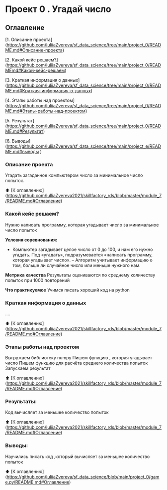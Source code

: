# Проект 0 . Угадай число 

## Оглавление 
[1. Описание проекта] (https://github.com/IuliiaZvereva/sf_data_science/tree/main/project_0/README.md#Описание-проекта)

[2. Какой кейс решаем?] (https://github.com/IuliiaZvereva/sf_data_science/tree/main/project_0/READMEmd#Какой-кейс-решаем)

[3. Краткая информация о данных] (https://github.com/IuliiaZvereva/sf_data_science/tree/main/project_0/README.md#Краткая-информация-о-данных)

[4. Этапы работы над проектом] (https://github.com/IuliiaZvereva/sf_data_science/tree/main/project_0/README.md#Этапы-работы-над-проектом)

[5. Результат] (https://github.com/IuliiaZvereva/sf_data_science/tree/main/project_0/README.md#Результат)

[6. Выводы] (https://github.com/IuliiaZvereva/sf_data_science/tree/main/project_e/README.md#выводы )

### Описание проекта 
Угадать загаданное компьютером число за минимальное число попыток.

:arrow_up: [К оглавлению] (https://github.com/IulliaZvereva2021/skillfactory_rds/blob/master/module_7/README.md#Oглавление)


### Какой кейс решаем?
Нужно написать программу, которая угадывает число за минимальное число попыток

**Условия соревнования:**
- Компьютер загадывает целое число от 0 до 100, и нам его нужно угадать. Под «угадать», подразумевается «написать программу, которая угадывает число».
– Алгоритм учитывает информацию о том, больше ли случайное число или меньше нужного нам.

**Метрика качества** 
Результаты оцениваются по среднему количеству попыток при 1000 повторений

**Что практикуемое**
Учимся писать хороший код на руthon


### Краткая информация о данных
....

:arrow_up: [К оглавлению] (https://github.com/IuliiaZvereva2021/skillfactory_rds/blob/master/module_7/README.md#Оглавление)

### Этапы работы над проектом
Выгружаем библиотеку numpy 
Пишем функцию , которая угадывает число 
Пишем функцию для расчёта среднего количества попыток
Запускаем результат 

:arrow_up: [К оглавлению] (https://github.com/IuliiaZvereva2021/skillfactory_rds/blob/master/module_7/README.md#Оглавление)


### Результаты:
Код вычисляет за меньшее количество попыток 

:arrow_up: [К оглавлению]  (https://github.com/IuliiaZvereva2021/skillfactory_rds/blob/master/module_7/README.md#Оглавление)


### Выводы:
Научились писать код ,который вычисляет за меньшее количество попыток 

:arrow_up: [К оглавлению]  (https://github.com/IuliiaZvereva/sf_data_science/blob/main/project_0/game.py/README.md#Оглавление)

